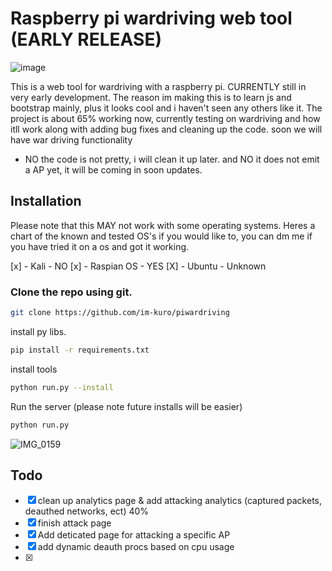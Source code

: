 # Raspberry pi wardriving web tool (EARLY RELEASE)
![image](https://github.com/im-kuro/piWardriving/assets/86091489/4c23b57c-ebf0-4979-8ec5-4e20f516f83b)

This is a web tool for wardriving with a raspberry pi. CURRENTLY still in very early development.
The reason im making this is to learn js and bootstrap mainly, plus it looks cool and i haven't seen 
any others like it. The project is about 65% working now, currently testing on wardriving and how itll
work along with adding bug fixes and cleaning up the code. soon we will have war driving functionality 

- NO the code is not pretty, i will clean it up later. and NO it does not emit a AP yet, it will be coming in soon updates.

## Installation
Please note that this MAY not work with some operating systems. Heres a chart of the known and tested OS's
if you would like to, you can dm me if you have tried it on a os and got it working.

[x] - Kali - NO
[x] - Raspian OS - YES
[X] - Ubuntu - Unknown

### Clone the repo using git.

```bash
git clone https://github.com/im-kuro/piwardriving
```

install py libs.
```bash
pip install -r requirements.txt
```

install tools
```bash
python run.py --install
```


Run the server (please note future installs will be easier)
```bash
python run.py
```

![IMG_0159](https://github.com/im-kuro/piWardriving/assets/86091489/85e43011-b679-4a57-a472-50c3fa0ffa41)


## Todo
- [x] clean up analytics page & add attacking analytics (captured packets, deauthed networks, ect) 40%
- [x] finish attack page
- [x] Add deticated page for attacking a specific AP
- [x] add dynamic deauth procs based on cpu usage
- [x] 
